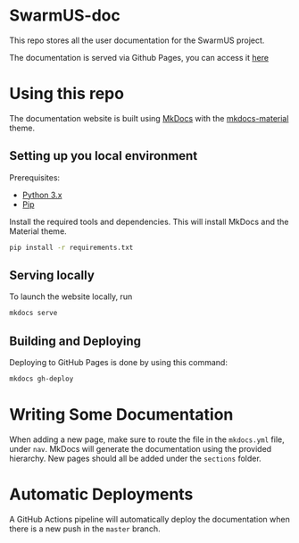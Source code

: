 # SwarmUS-doc

This repo stores all the user documentation for the SwarmUS project.

The documentation is served via Github Pages, you can access it [here](https://swarmus.github.io/SwarmUS-doc/)

# Using this repo

The documentation website is built using [MkDocs](https://www.mkdocs.org/) with the [mkdocs-material](https://squidfunk.github.io/mkdocs-material/) theme.

## Setting up you local environment

Prerequisites:

- [Python 3.x](https://www.python.org/downloads/)
- [Pip](https://pypi.org/project/pip/)

Install the required tools and dependencies. This will install MkDocs and the Material theme.

```sh
pip install -r requirements.txt
```

## Serving locally

To launch the website locally, run

```sh
mkdocs serve
```

## Building and Deploying

Deploying to GitHub Pages is done by using this command:

```sh
mkdocs gh-deploy
```

# Writing Some Documentation

When adding a new page, make sure to route the file in the `mkdocs.yml` file, under `nav`. MkDocs will generate the documentation using the provided hierarchy. New pages should all be added under the `sections` folder.

# Automatic Deployments

A GitHub Actions pipeline will automatically deploy the documentation when there is a new push in the `master` branch.
